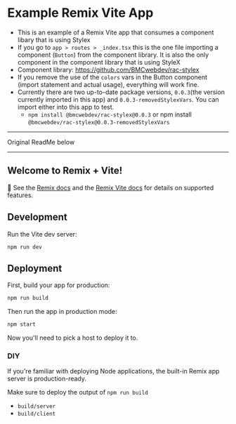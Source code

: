 # Example Remix Vite App

* This is an example of a Remix Vite app that consumes a component libary that is using Stylex
* If you go to `app > routes > _index.tsx` this is the one file importing a component (`Button`) from the component library. It is also the only component in the component library that is using StyleX
* Component library: https://github.com/BMCwebdev/rac-stylex
* If you remove the use of the `colors` vars in the Button component (import statement and actual usage), everything will work fine.
* Currently there are two up-to-date package versions, `0.0.3`(the version currently imported in this app) and `0.0.3-removedStylexVars`. You can import either into this app to test.
  * `npm install @bmcwebdev/rac-stylex@0.0.3` or npm install `@bmcwebdev/rac-stylex@0.0.3-removedStylexVars`

***
Original ReadMe below
***

## Welcome to Remix + Vite!

📖 See the [Remix docs](https://remix.run/docs) and the [Remix Vite docs](https://remix.run/docs/en/main/future/vite) for details on supported features.

## Development

Run the Vite dev server:

```shellscript
npm run dev
```

## Deployment

First, build your app for production:

```sh
npm run build
```

Then run the app in production mode:

```sh
npm start
```

Now you'll need to pick a host to deploy it to.

### DIY

If you're familiar with deploying Node applications, the built-in Remix app server is production-ready.

Make sure to deploy the output of `npm run build`

- `build/server`
- `build/client`
